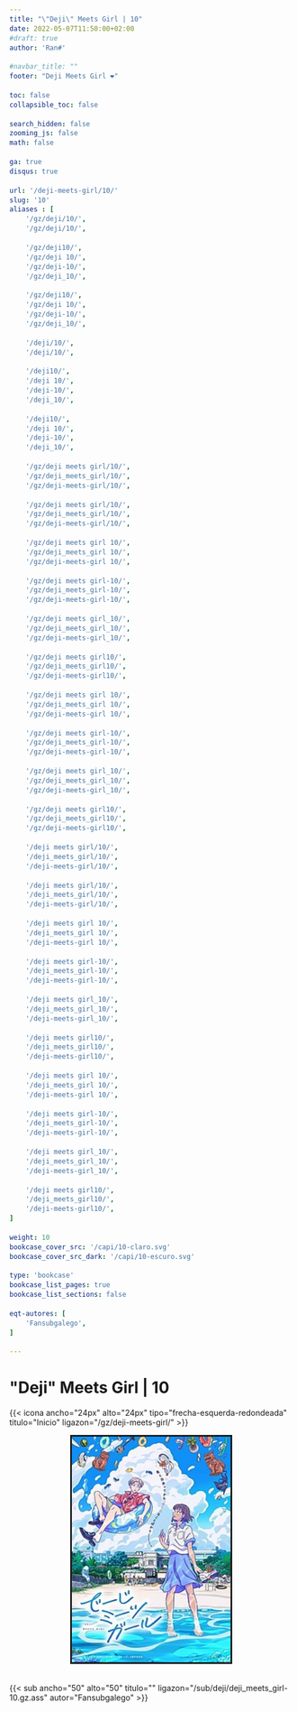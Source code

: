 ```yaml
---
title: "\"Deji\" Meets Girl | 10"
date: 2022-05-07T11:50:00+02:00
#draft: true
author: 'Ran#'

#navbar_title: ""
footer: "Deji Meets Girl ❤️"

toc: false
collapsible_toc: false

search_hidden: false
zooming_js: false
math: false

ga: true
disqus: true

url: '/deji-meets-girl/10/'
slug: '10'
aliases : [
    '/gz/deji/10/',
    '/gz/deji/10/',

    '/gz/deji10/',
    '/gz/deji 10/',
    '/gz/deji-10/',
    '/gz/deji_10/',

    '/gz/deji10/',
    '/gz/deji 10/',
    '/gz/deji-10/',
    '/gz/deji_10/',

    '/deji/10/',
    '/deji/10/',

    '/deji10/',
    '/deji 10/',
    '/deji-10/',
    '/deji_10/',

    '/deji10/',
    '/deji 10/',
    '/deji-10/',
    '/deji_10/',

    '/gz/deji meets girl/10/',
    '/gz/deji_meets_girl/10/',
    '/gz/deji-meets-girl/10/',

    '/gz/deji meets girl/10/',
    '/gz/deji_meets_girl/10/',
    '/gz/deji-meets-girl/10/',

    '/gz/deji meets girl 10/',
    '/gz/deji_meets_girl 10/',
    '/gz/deji-meets-girl 10/',

    '/gz/deji meets girl-10/',
    '/gz/deji_meets_girl-10/',
    '/gz/deji-meets-girl-10/',

    '/gz/deji meets girl_10/',
    '/gz/deji_meets_girl_10/',
    '/gz/deji-meets-girl_10/',

    '/gz/deji meets girl10/',
    '/gz/deji_meets_girl10/',
    '/gz/deji-meets-girl10/',

    '/gz/deji meets girl 10/',
    '/gz/deji_meets_girl 10/',
    '/gz/deji-meets-girl 10/',

    '/gz/deji meets girl-10/',
    '/gz/deji_meets_girl-10/',
    '/gz/deji-meets-girl-10/',

    '/gz/deji meets girl_10/',
    '/gz/deji_meets_girl_10/',
    '/gz/deji-meets-girl_10/',

    '/gz/deji meets girl10/',
    '/gz/deji_meets_girl10/',
    '/gz/deji-meets-girl10/',

    '/deji meets girl/10/',
    '/deji_meets_girl/10/',
    '/deji-meets-girl/10/',

    '/deji meets girl/10/',
    '/deji_meets_girl/10/',
    '/deji-meets-girl/10/',

    '/deji meets girl 10/',
    '/deji_meets_girl 10/',
    '/deji-meets-girl 10/',

    '/deji meets girl-10/',
    '/deji_meets_girl-10/',
    '/deji-meets-girl-10/',

    '/deji meets girl_10/',
    '/deji_meets_girl_10/',
    '/deji-meets-girl_10/',

    '/deji meets girl10/',
    '/deji_meets_girl10/',
    '/deji-meets-girl10/',

    '/deji meets girl 10/',
    '/deji_meets_girl 10/',
    '/deji-meets-girl 10/',

    '/deji meets girl-10/',
    '/deji_meets_girl-10/',
    '/deji-meets-girl-10/',

    '/deji meets girl_10/',
    '/deji_meets_girl_10/',
    '/deji-meets-girl_10/',

    '/deji meets girl10/',
    '/deji_meets_girl10/',
    '/deji-meets-girl10/',
]

weight: 10
bookcase_cover_src: '/capi/10-claro.svg'
bookcase_cover_src_dark: '/capi/10-escuro.svg'

type: 'bookcase'
bookcase_list_pages: true
bookcase_list_sections: false

eqt-autores: [
    'Fansubgalego',
]

---
```


# "Deji" Meets Girl | 10

{{< icona ancho="24px" alto="24px" tipo="frecha-esquerda-redondeada" titulo="Inicio" ligazon="/gz/deji-meets-girl/" >}}

<div style="text-align: center">
    <img style="border: 3px solid currentColor" height=400 title="deji meets girl" alt="deji meets girl" src="/portada/deji_meets_girl.jpg">
</div>

<br>

{{< sub ancho="50" alto="50" titulo="" ligazon="/sub/deji/deji_meets_girl-10.gz.ass" autor="Fansubgalego" >}}
